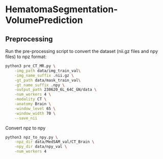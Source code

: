 # HematomaSegmentation-VolumePrediction

## Preprocessing
Run the pre-processing script to convert the dataset (nii.gz files and npy files) to npz format:

```bash
python3 pre_CT_MR.py \
    -img_path data/img_train_val\
    -img_name_suffix .nii.gz \
    -gt_path data/mask_train_val\
    -gt_name_suffix .npy \
    -output_path 230620_6L_64C_GN/data \
    -num_workers 4 \
    -modality CT \
    -anatomy Brain \
    -window_level 65 \
    -window_width 70 \
    --save_nii
```
Convert npz to npy

```bash
python3 npz_to_npy.py \
    -npz_dir data/MedSAM_val/CT_Brain \
    -npy_dir data/npy_val \
    -num_workers 4
```
